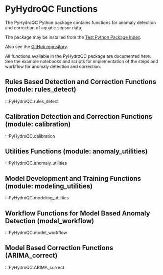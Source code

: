 # PyHydroQC Functions

The PyHydroQC Python package contains functions for anomaly detection and correction of aquatic sensor data.

The package may be installed from the [Test Python Package Index](https://test.pypi.org/project/pyhydroqc-AmberSJones/).

Also see the [GitHub repository](https://github.com/AmberSJones/PyHydroQC).

All functions available in the PyHydroQC package are documented here. See the example notebooks and scripts for implementation of the steps and workflow for anomaly detection and correction.

## Rules Based Detection and Correction Functions (module: rules_detect)     

:::PyHydroQC.rules_detect

## Calibration Detection and Correction Functions (module: calibration)     

:::PyHydroQC.calibration

## Utilities Functions (module: anomaly_utilities)    

:::PyHydroQC.anomaly_utilities

## Model Development and Training Functions (module: modeling_utilities)    

:::PyHydroQC.modeling_utilities

## Workflow Functions for Model Based Anomaly Detection (model_workflow)

:::PyHydroQC.model_workflow

## Model Based Correction Functions (ARIMA_correct)

:::PyHydroQC.ARIMA_correct





